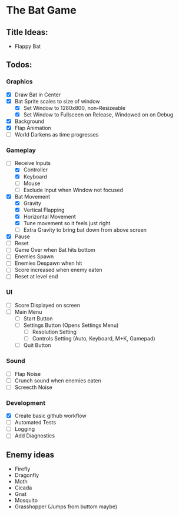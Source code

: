 # The Bat Game

## Title Ideas:
- Flappy Bat

## Todos:
### Graphics
- [x] Draw Bat in Center
- [x] Bat Sprite scales to size of window
    - [x] Set Window to 1280x800, non-Resizeable
    - [x] Set Window to Fullsceen on Release, Windowed on on Debug
- [x] Background
- [x] Flap Animation
- [ ] World Darkens as time progresses

### Gameplay
- [ ] Receive Inputs
    - [x] Controller
    - [x] Keyboard
    - [ ] Mouse
    - [ ] Exclude Input when Window not focused
- [x] Bat Movement
    - [x] Gravity
    - [x] Vertical Flapping
    - [x] Horizontal Movement
    - [x] Tune movement so it feels just right
    - [ ] Extra Gravity to bring bat down from above screen
- [x] Pause
- [ ] Reset
- [ ] Game Over when Bat hits bottom
- [ ] Enemies Spawn
- [ ] Enemies Despawn when hit
- [ ] Score increased when enemy eaten
- [ ] Reset at level end

### UI
- [ ] Score Displayed on screen
- [ ] Main Menu
    - [ ] Start Button
    - [ ] Settings Button (Opens Settings Menu)
        - [ ] Resolution Setting
        - [ ] Controls Setting (Auto, Keyboard, M+K, Gamepad)
    - [ ] Quit Button

### Sound
- [ ] Flap Noise
- [ ] Crunch sound when enemies eaten
- [ ] Screecth Noise 

### Development
- [x] Create basic github workflow
- [ ] Automated Tests
- [ ] Logging
- [ ] Add Diagnostics

## Enemy ideas
- Firefly
- Dragonfly
- Moth
- Cicada
- Gnat
- Mosquito
- Grasshopper (Jumps from buttom maybe)
